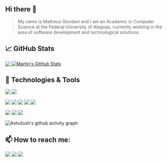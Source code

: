 ## Hi there 👋
>My name is Matheus Giordani and I am an Academic in Computer Science at the Federal University of Alagoas, currently working in the area of software development and technological solutions.

## &#x1f4c8; GitHub Stats

<a href="https://github.com/matheus-giordani/matheus-giordani">
  <img align="center" src="https://github-readme-stats.vercel.app/api/top-langs/?username=matheus-giordani&hide=tex,roff&title_color=ffffff&text_color=c9cacc&icon_color=2bbc8a&bg_color=1d1f21&langs_count=4" />
</a>
<a href="https://github.com/matheus-giordani/matheus-giordani">
  <img align="center" src="https://github-readme-stats.vercel.app/api?username=matheus-giordani&show_icons=true&line_height=27&count_private=true&title_color=ffffff&text_color=c9cacc&icon_color=2bbc8a&bg_color=1d1f21" alt="Martin's GitHub Stats" />
</a>

## 🔧 Technologies & Tools
![](	https://img.shields.io/badge/Windows-0078D6?style=for-the-badge&logo=windows&logoColor=white)
![](https://img.shields.io/badge/Linux-FCC624?style=for-the-badge&logo=linux&logoColor=black)

![](https://img.shields.io/badge/Python-3776AB?style=for-the-badge&logo=python&logoColor=white)
![](https://img.shields.io/badge/HTML5-E34F26?style=for-the-badge&logo=html5&logoColor=white)
![](https://img.shields.io/badge/CSS3-1572B6?style=for-the-badge&logo=css3&logoColor=white)
![](https://img.shields.io/badge/JavaScript-F7DF1E?style=for-the-badge&logo=javascript&logoColor=black)
![](https://img.shields.io/badge/HTML5-E34F26?style=for-the-badge&logo=html5&logoColor=white)

![](https://img.shields.io/badge/Tools-PostgreSQL-informational?style=for-the-badge&logo=postgresql&logoColor=white&color=2bbc8a)
![](https://img.shields.io/badge/Tools-Docker-informational?style=for-the-badge&logo=docker&logoColor=white&color=2bbc8a)
![](https://img.shields.io/badge/Shell-Bash-informational?style=for-the-badge&logo=gnu-bash&logoColor=white&color=2bbc8a)
<!-- ![](https://img.shields.io/badge/Cloud-Digital_Ocean-informational?style=for-the-badge&logo=digitalocean&logoColor=white&color=2bbc8a) -->

![Ashutosh's github activity graph](https://activity-graph.herokuapp.com/graph?username=matheus-giordani&theme=react-dark)

## 📫 How to reach me:

[![](https://img.shields.io/badge/LinkedIn-0077B5?style=for-the-badge&logo=linkedin&logoColor=white)](https://www.linkedin.com/in/matheus-giordani-oliveira/)
[![](https://img.shields.io/badge/Gmail-D14836?style=for-the-badge&logo=gmail&logoColor=white)](mailto:matheus.giordanioliveira@gmail.com)
[![](https://img.shields.io/badge/Instagram-E4405F?style=for-the-badge&logo=instagram&logoColor=white)](https://www.instagram.com/giordani_matheus/)




